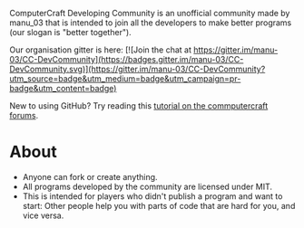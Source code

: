ComputerCraft Developing Community is an unofficial community made by manu_03 that is intended to join all the developers to make better programs (our slogan is "better together").

Our organisation gitter is here: [![Join the chat at https://gitter.im/manu-03/CC-DevCommunity](https://badges.gitter.im/manu-03/CC-DevCommunity.svg)](https://gitter.im/manu-03/CC-DevCommunity?utm_source=badge&utm_medium=badge&utm_campaign=pr-badge&utm_content=badge)

New to using GitHub? Try reading this [tutorial on the commputercraft forums](http://www.computercraft.info/forums2/index.php?/topic/26002-).

# About
* Anyone can fork or create anything.
* All programs developed by the community are licensed under MIT.
* This is intended for players who didn't publish a program and want to start: Other people help you with parts of code that are hard for you, and vice versa.

